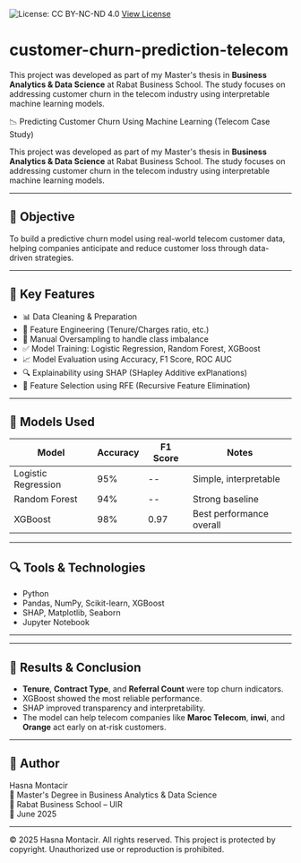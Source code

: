 ![License: CC BY-NC-ND 4.0](https://img.shields.io/badge/License-CC%20BY--NC--ND%204.0-lightgrey.svg)
[View License](http://creativecommons.org/licenses/by-nc-nd/4.0/)

# customer-churn-prediction-telecom
This project was developed as part of my Master's thesis in **Business Analytics &amp; Data Science** at Rabat Business School. The study focuses on addressing customer churn in the telecom industry using interpretable machine learning models.

 📉 Predicting Customer Churn Using Machine Learning (Telecom Case Study)

This project was developed as part of my Master's thesis in **Business Analytics & Data Science** at Rabat Business School. The study focuses on addressing customer churn in the telecom industry using interpretable machine learning models.

---

## 🎯 Objective

To build a predictive churn model using real-world telecom customer data, helping companies anticipate and reduce customer loss through data-driven strategies.

---

## 🧠 Key Features

- 📊 Data Cleaning & Preparation  
- 📌 Feature Engineering (Tenure/Charges ratio, etc.)  
- 🔁 Manual Oversampling to handle class imbalance  
- ✅ Model Training: Logistic Regression, Random Forest, XGBoost  
- 📈 Model Evaluation using Accuracy, F1 Score, ROC AUC  
- 🔍 Explainability using SHAP (SHapley Additive exPlanations)  
- 🔎 Feature Selection using RFE (Recursive Feature Elimination)

---

## 🧪 Models Used

| Model              | Accuracy | F1 Score | Notes                     |
|-------------------|----------|----------|---------------------------|
| Logistic Regression | 95%      | --       | Simple, interpretable     |
| Random Forest       | 94%      | --       | Strong baseline           |
| XGBoost             | 98%      | 0.97     | Best performance overall  |

---

## 🔍 Tools & Technologies

- Python  
- Pandas, NumPy, Scikit-learn, XGBoost  
- SHAP, Matplotlib, Seaborn  
- Jupyter Notebook  

---

---

## 🏁 Results & Conclusion

- **Tenure**, **Contract Type**, and **Referral Count** were top churn indicators.
- XGBoost showed the most reliable performance.
- SHAP improved transparency and interpretability.
- The model can help telecom companies like **Maroc Telecom**, **inwi**, and **Orange** act early on at-risk customers.

---

## 📝 Author

Hasna Montacir  
📘 Master's Degree in Business Analytics & Data Science  
🏫 Rabat Business School – UIR  
📅 June 2025  



---
© 2025 Hasna Montacir. All rights reserved.
This project is protected by copyright. Unauthorized use or reproduction is prohibited.
